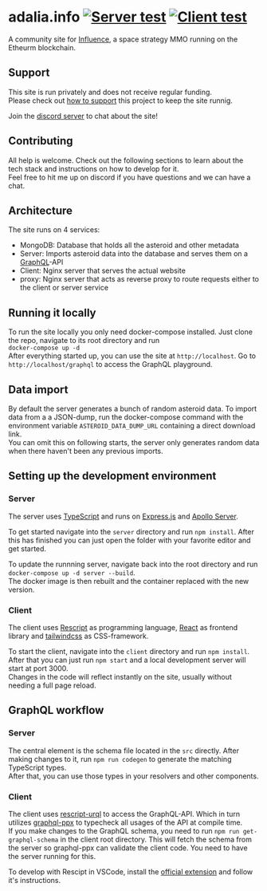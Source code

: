 # adalia.info [![Server test](https://github.com/jisensee/adalia.info/actions/workflows/server-test.yml/badge.svg)](https://github.com/jisensee/adalia.info/actions/workflows/server-test.yml) [![Client test](https://github.com/jisensee/adalia.info/actions/workflows/client-test.yml/badge.svg)](https://github.com/jisensee/adalia.info/actions/workflows/client-test.yml)
A community site for [Influence](https://www.influenceth.io/), a space strategy MMO running on the Etheurm blockchain.

## Support

This site is run privately and does not receive regular funding.  
Please check out [how to support](https://adalia.info/support) this project to keep the site runnig.

Join the [discord server](https://discord.gg/XynYK5yCQy) to chat about the site!

## Contributing

All help is welcome. Check out the following sections to learn about the tech stack and instructions on how to develop for it.  
Feel free to hit me up on discord if you have questions and we can have a chat.

## Architecture

The site runs on 4 services:

- MongoDB: Database that holds all the asteroid and other metadata
- Server: Imports asteroid data into the database and serves them on a [GraphQL](https://graphql.org/)-API
- Client: Nginx server that serves the actual website
- proxy: Nginx server that acts as reverse proxy to route requests either to the client or server service

## Running it locally

To run the site locally you only need docker-compose installed. Just clone the repo, navigate to its root directory and run  
`docker-compose up -d`  
After everything started up, you can use the site at `http://localhost`. Go to `http://localhost/graphql` to access the GraphQL playground.

## Data import

By default the server generates a bunch of random asteroid data.
To import data from a a JSON-dump, run the docker-compose command with the environment variable `ASTEROID_DATA_DUMP_URL` containing a direct download link.  
You can omit this on following starts, the server only generates random data when there haven't been any previous imports.

## Setting up the development environment

### Server

The server uses [TypeScript](https://www.typescriptlang.org/) and runs on [Express.js](https://expressjs.com/) and [Apollo Server](https://www.apollographql.com/docs/apollo-server/v2/).

To get started navigate into the `server` directory and run `npm install`.
After this has finished you can just open the folder with your favorite editor and get started.

To update the runnning server, navigate back into the root directory and run  
`docker-compose up -d server --build`.  
The docker image is then rebuilt and the container replaced with the new version.

### Client

The client uses [Rescript](https://rescript-lang.org/) as programming language, [React](https://reactjs.org/) as frontend library and [tailwindcss](https://tailwindcss.com/) as CSS-framework.

To start the client, navigate into the `client` directory and run `npm install`.  
After that you can just run `npm start` and a local development server will start at port 3000.  
Changes in the code will reflect instantly on the site, usually without needing a full page reload.

## GraphQL workflow

### Server

The central element is the schema file located in the `src` directly.
After making changes to it, run `npm run codegen` to generate the matching TypeScript types.  
After that, you can use those types in your resolvers and other components.

### Client

The client uses [rescript-urql](https://github.com/FormidableLabs/rescript-urql) to access the GraphQL-API.
Which in turn utilizes [graphql-ppx](https://graphql-ppx.com/) to typecheck all usages of the API at compile time.  
If you make changes to the GraphQL schema, you need to run `npm run get-graphql-schema` in the client root directory.
This will fetch the schema from the server so graphql-ppx can validate the client code. You need to have the server running for this.

To develop with Rescipt in VSCode, install the [official extension](https://marketplace.visualstudio.com/items?itemName=chenglou92.rescript-vscode) and follow it's instructions.
